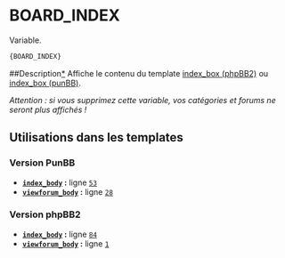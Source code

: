 # BOARD_INDEX


Variable.

```html
{BOARD_INDEX}
```

##Description[*](https://fa-tvars.appspot.com/var/BOARD_INDEX)
Affiche le contenu du template [index_box (phpBB2)](subsilver/index_box.md) ou [index_box (punBB)](punbb/index_box.md).

*Attention : si vous supprimez cette variable, vos catégories et forums ne seront plus affichés !*

## Utilisations dans les templates

### Version PunBB
* __[`index_body`](../tpl/var/punbb/index_body.md#readme) :__ ligne [`53`](../tpl/src/punbb/index_body.tpl#L53)
* __[`viewforum_body`](../tpl/var/punbb/viewforum_body.md#readme) :__ ligne [`28`](../tpl/src/punbb/viewforum_body.tpl#L28)

### Version phpBB2
* __[`index_body`](../tpl/var/subsilver/index_body.md#readme) :__ ligne [`84`](../tpl/src/subsilver/index_body.tpl#L84)
* __[`viewforum_body`](../tpl/var/subsilver/viewforum_body.md#readme) :__ ligne [`1`](../tpl/src/subsilver/viewforum_body.tpl#L1)
